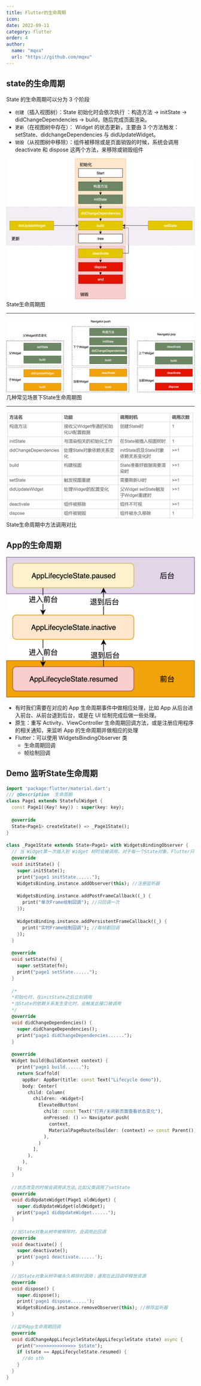 ```yaml
---
title: Flutter的生命周期
icon: 
date: 2022-09-11
category: flutter
order: 4
author: 
  name: "mqxu"
  url: "https://github.com/mqxu"
---
```


## state的生命周期

State 的生命周期可以分为 3 个阶段
- `创建`（插入视图树）：State 初始化时会依次执行 ：构造方法 -> initState -> didChangeDependencies -> build，随后完成页面渲染。
- `更新`（在视图树中存在）： Widget 的状态更新，主要由 3 个方法触发：setState、didchangeDependencies 与 didUpdateWidget。
- `销毁`（从视图树中移除）：组件被移除或是页面销毁的时候，系统会调用 deactivate 和 dispose 这两个方法，来移除或销毁组件

![Img](./FILES/flutterde-sheng-ming-zhou-qi.md/img-20220911144546.png)
State生命周期图

---

![Img](./FILES/flutterde-sheng-ming-zhou-qi.md/img-20220911144830.png)
几种常见场景下State生命周期图

---

![Img](./FILES/flutterde-sheng-ming-zhou-qi.md/img-20220911145244.png)
State生命周期中方法调用对比


## App的生命周期

![Img](./FILES/flutterde-sheng-ming-zhou-qi.md/img-20220911145438.png)

- 有时我们需要在对应的 App 生命周期事件中做相应处理，比如 App 从后台进入前台、从前台退到后台，或是在 UI 绘制完成后做一些处理。
- 原生：重写 Activity、ViewController 生命周期回调方法，或是注册应用程序的相关通知，来监听 App 的生命周期并做相应的处理
- Flutter：可以使用 WidgetsBindingObserver 类
    - 生命周期回调
    - 帧绘制回调


## Demo 监听State生命周期

```dart
import 'package:flutter/material.dart';
/// @Description  生命周期
class Page1 extends StatefulWidget {
  const Page1({Key? key}) : super(key: key);

  @override
  State<Page1> createState() => _Page1State();
}

class _Page1State extends State<Page1> with WidgetsBindingObserver {
  // 当 Widget第一次插入到 Widget 树时会被调用。对于每一个State对象，Flutter只会调用一次该回调
  @override
  void initState() {
    super.initState();
    print("page1 initState......");
    WidgetsBinding.instance.addObserver(this); //注册监听器

    WidgetsBinding.instance.addPostFrameCallback((_) {
      print("单次Frame绘制回调"); //只回调一次
    });

    WidgetsBinding.instance.addPersistentFrameCallback((_) {
      print("实时Frame绘制回调"); //每帧都回调
    });
  }

  @override
  void setState(fn) {
    super.setState(fn);
    print("page1 setState......");
  }

  /*
  *初始化时，在initState之后立刻调用
  *当State的依赖关系发生变化时，会触发此接口被调用
  */
  @override
  void didChangeDependencies() {
    super.didChangeDependencies();
    print("page1 didChangeDependencies......");
  }

  @override
  Widget build(BuildContext context) {
    print("page1 build......");
    return Scaffold(
      appBar: AppBar(title: const Text("Lifecycle demo")),
      body: Center(
        child: Column(
          children: <Widget>[
            ElevatedButton(
              child: const Text("打开/关闭新页面查看状态变化"),
              onPressed: () => Navigator.push(
                context,
                MaterialPageRoute(builder: (context) => const Parent()),
              ),
            )
          ],
        ),
      ),
    );
  }

  //状态改变的时候会调用该方法,比如父类调用了setState
  @override
  void didUpdateWidget(Page1 oldWidget) {
    super.didUpdateWidget(oldWidget);
    print("page1 didUpdateWidget......");
  }

  //当State对象从树中被移除时，会调用此回调
  @override
  void deactivate() {
    super.deactivate();
    print('page1 deactivate......');
  }

  //当State对象从树中被永久移除时调用；通常在此回调中释放资源
  @override
  void dispose() {
    super.dispose();
    print('page1 dispose......');
    WidgetsBinding.instance.removeObserver(this); //移除监听器
  }

  //监听App生命周期回调
  @override
  void didChangeAppLifecycleState(AppLifecycleState state) async {
    print(">>>>>>>>>>>>>>> $state");
    if (state == AppLifecycleState.resumed) {
      //do sth
    }
  }
}

```




